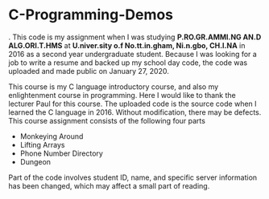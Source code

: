 # C-Programming-Demos
.
This code is my assignment when I was studying **P.RO.GR.AMMI.NG AN.D ALG.ORI.T.HMS** at **U.niver.sity o.f No.tt.in.gham, Ni.n.gbo, CH.I.NA** in 2016 as a second year undergraduate student. Because I was looking for a job to write a resume and backed up my school day code, the code was uploaded and made public on January 27, 2020.

This course is my C language introductory course, and also my enlightenment course in programming. Here I would like to thank the lecturer Paul for this course. The uploaded code is the source code when I learned the C language in 2016. Without modification, there may be defects. This course assignment consists of the following four parts

- Monkeying Around
- Lifting Arrays
- Phone Number Directory
- Dungeon

Part of the code involves student ID, name, and specific server information has been changed, which may affect a small part of reading.
